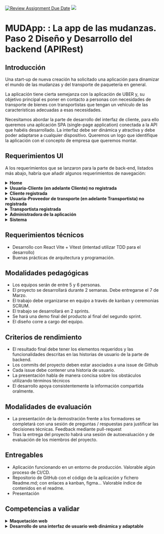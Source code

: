 [![Review Assignment Due Date](https://classroom.github.com/assets/deadline-readme-button-24ddc0f5d75046c5622901739e7c5dd533143b0c8e959d652212380cedb1ea36.svg)](https://classroom.github.com/a/ws8pVqhg)
![](https://imgur.com/MiDuWQ5.png)
# MUDApp: : La app de las mudanzas. Paso 2 Diseño y Desarrollo del backend (APIRest)


## Introducción

Una start-up de nueva creación ha solicitado una aplicación para dinamizar el mundo de las mudanzas y del transporte de paquetería en general.

La aplicación tiene cierta semejanza con la aplicación de UBER y, su objetivo principal es poner en contacto a personas con necesidades de transporte de bienes con transportistas que tengan un vehículo de las características adecuadas a esas necesidades.

Necesitamos abordar la parte de desarrollo del interfaz de cliente, para ello queremos una aplicación SPA (single-page application) conectada a la API que habéis desarrollado. La interfaz debe ser dinámica y atractiva y debe poder adaptarse a cualquier dispositivo. Queremos un logo que identifique la aplicación con el concepto de empresa que queremos montar.

## Requerimientos UI

A los requerimientos que se lanzaron para la parte de back-end, listados más abajo, habría que añadir algunos requerimientos de navegación:

<details>
  <summary><b>Home</b></summary>

  - La **home**, debe constar de:
    - Una **barra de navegación** superior que sin estado mostrará:
      - Un logo con el nombre de la app
      - Un avatar

      - Comportamiento de la barra de navegación:
        - Al clicar el logo se navega a la home
        - Al clicar el avatar:
          - si no hay usuario logado navega a la página de login/register
          - si el usuario está logado debe mostrar un menú con los elementos: profile, my transports, logout. El avatar, así mismo debe mostrar el nombre del usuario cuando está logado.
      - Aspecto:
        - En modo móvil, la barra de navegación será de tipo bottom navigation, con todas las opciones del menú:
          ![bottom-navigation](https://lh3.googleusercontent.com/14jax4TqtGJ1R7uteNETMHtrB4_83FOVLCsLW3VxWh17Mle2RiCPiUwPgN0hEXqkCr-281geh88fDMuEZyGVTyhZ_j8hO9RHElEa=w1064-v0)
        - En modo laptop la barra será muy minimalista y deberá desaparecer con el scroll-down del contenido y aparecer con el scroll-up.
    - Una **caja de búsqueda de transportistas** que filtrará en tiempo real la lista desplegada.
    - Una **lista de transportistas** que mostrará una "card" con la información minima del transportista. La lista tendrá scroll infinito y debe cargarse de forma diferida. Cada tarjeta mostrará dos botones: "Ver más" y Contratar.
      - "Ver más": muestra un modal con una ampliación de la información.
      - Contratar: Comprueba si está logado el cliente y si, es así aparecerá un cuadro de contratado.
</details>

<details>
  <summary><b>Usuaria-Cliente (en adelante Cliente) no registrada</b></summary>

  - Puede registrarse
  - Puede realizar búsquedas por condiciones: Localidad, Destino, nº paquetes, tamaño máximo del paquete, fecha del transporte.

  </details>
  <details>
  <summary><b>Cliente registrada</b></summary>

  - Puede logarse
  - Puede recuperar la contraseña
  - Puede realizar búsquedas por condiciones: Localidad, Destino, nº paquetes, tamaño máximo del paquete, fecha del transporte.
  - Puede actualizar su perfil de usuaria (menos nombre, email)
  - Puede seleccionar un transportista de una lista
  - Puede contratar el servicio de un transportista
  - Puede pagar el servicio
  - Puede cancelar un servicio si todavía no lo ha pagado
  - Puede ver el detalle del servicio contratado
  - Puede valorar el servicio realizado
  - Puede comentar el servicio realizado (sólo 1 vez)
  - Puede enviar un mensaje a un transportista contratado.
  - Puede visualizar mensajes de un transportista contratado

  </details>
<details>
  <summary><b>Usuaria-Proveedor de transporte (en adelante Transportista) no registrada</b></summary>

  - Puede registrarse

  </details>
  <details>
  <summary><b>Transportista registrada</b></summary>

  - Puede logarse
  - Puede recuperar la contraseña
  - Puede dar de alta un vehículo
  - Puede modificar los datos de un vehículo
  - Puede eliminar los datos de un vehículo
  - Puede actualizar su perfil de usuaria (menos nombre, email). Puede cambiar su estado a NO DISPONIBLE.
  - Puede ver el detalle del servicio contratado
  - Puede enviar un mensaje a un cliente.
  - Puede visualizar mensajes de un cliente.
  - Pueden ver la lista de condiciones del servicio.

  </details>

  <details>
  <summary><b>Administradora de la aplicación</b></summary>

  - Puede visualizar la lista de clientes y transportistas
  - Puede realizar búsquedas por palabras claves.
  - Puede editar la lista de condiciones del servicio de transporte.
  - Puede editar o borrar un cliente
  - Puede editar o borrar un transportista
  - Puede editar o borrar un servicio
  - Notifica a los transportistas valorados que van a recibir un pago.


  </details>

  <details>
  <summary><b>Sistema</b></summary>

  - Filtra la lista de transportistas por el check de disponibilidad
  - Modifica la disponibilidad de un transportista cuando se ha recibido el pago de un servicio.
  - Modifica la disponibilidad de un transportista cuando se ha finalizado un servicio.
  - Modifica la disponibilidad e un transportista si se ha cancelado un servicio.
  - Notifica al cliente que tiene que valorar un servicio cuando se ha realizado.
  - Ajusta la valoración del transportista con cada valoración de un cliente.

  </details>

## Requerimientos técnicos
- Desarrollo con React Vite + Vitest (intentad utilizar TDD para el desarrollo)
- Buenas prácticas de arquitectura y programación.

## Modalidades pedagógicas

- Los equipos serán de entre 5 y 6 personas.
- El proyecto se desarrollará durante 2 semanas. Debe entregarse el 7 de Marzo.
- El trabajo debe organizarse en equipo a través de kanban y ceremonias SCRUM.
- El trabajo se desarrollará en 2 sprints.
- Se hará una demo final del producto al final del segundo sprint.
- El diseño corre a cargo del equipo.

## Criterios de rendimiento

- El resultado final debe tener los elementos requeridos y las funcionalidades descritas en las historias de usuario de la parte de backend.
- Los commits del proyecto deben estar asociados a una issue de Github
- Cada issue debe contener una historia de usuario.
- La presentación habla de manera concisa sobre los obstáculos utilizando términos técnicos
- El desarrollo apoya consistentemente la información compartida oralmente.

## Modalidades de evaluación

- La presentación de la demostración frente a los formadores se completará con una sesión de preguntas / respuestas para justificar las decisiones técnicas. Feedback mediante pull-request
- Tras la entrega del proyecto habrá una sesión de autoevaluación y de evaluación de los miembros del proyecto.

## Entregables
- Aplicación funcionando en un entorno de producción. Valorable algún proceso de CI/CD.
- Repositorio de GitHub con el código de la aplicación y fichero Readme.md; con enlaces a kanban, figma... Valorable índice de contenidos en el readme.
- Presentación

## Competencias a validar

  <details>
  <summary><b>Maquetación web</b></summary>

- La maquetación tiene en cuenta las características funcionales descritas en los casos de uso o historias de usuario
- La secuencia de pantallas se formaliza mediante un diagrama
- La maquetación y la secuencia de pantallas son validadas por el usuario
- La maquetación respeta la carta gráfica de la empresa v es adecuada con la experiencia del usuario y el dispositivo al que va dirigido
- La maquetación respeta los principios de seguridad de una interfaz de usuario
- La maquetación tiene en cuenta los requisitos de seguridad específicos de la aplicación
- El contenido de la maquetación está escrito, en castellano o en inglés, de manera adaptada al interlocutor y sin errores

</details>

  <details>
  <summary><b>Desarrollo de una interfaz de usuario web dinámica y adaptable</b></summary>

- Las páginas web respetan la carta gráfica de la empresa y están alineadas con la experiencia del usuario, incluyendo la experiencia móvil.
- La arquitectura de la aplicación se ajusta a las buenas prácticas de desarrollo y seguridad de las aplicaciones web
- La aplicación web está optimizada para dispositivos móviles
- El código fuente está documentado o autodocumentado
- La aplicación web está publicada en un servidor
- Los test garantizan que las páginas web cumplen los requisitos descritos en las especificaciones
- Los test de seguridad siguen un método reconocido por la profesión
- El tema de la búsqueda se expresa con precisión en castellano o inglés
- La documentación técnica relacionada con las tecnologías asociadas, en castellano o en inglés, se entiende (sin interpretaciones erróneas).
- El proceso de búsqueda permite resolver un problema técnico o implementar una nueva funcionalidad
- El monitoreo de vulnerabilidades conocidas permite identificar y corregir vulnerabilidades potenciales
- Se comparten los resultados de la búsqueda, oralmente o por escrito, con la pareja o equipo.

</details>